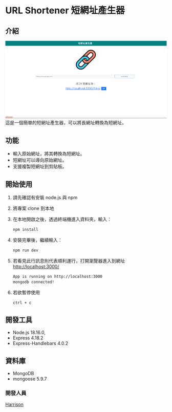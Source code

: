 # URL Shortener 短網址產生器

## 介紹
![短網址產生器](public/shortenURL.jpg)
這是一個簡單的短網址產生器，可以將長網址轉換為短網址。

## 功能

- 輸入原始網址，將其轉換為短網址。
- 短網址可以導向原始網址。
- 支援複製短網址到剪貼板。

## 開始使用

1. 請先確認有安裝 node.js 與 npm
2. 將專案 clone 到本地
3. 在本地開啟之後，透過終端機進入資料夾，輸入：

   ```bash
   npm install
   ```

4. 安裝完畢後，繼續輸入：

   ```bash
   npm run dev
   ```

5. 若看見此行訊息則代表順利運行，打開瀏覽器進入到網址[http://localhost:3000/](http://localhost:3000/)

   ```bash
   App is running on http://localhost:3000
   mongodb connected!
   ```

6. 若欲暫停使用

   ```bash
   ctrl + c
   ```

## 開發工具

- Node.js 18.16.0,
- Express 4.18.2
- Express-Handlebars 4.0.2
## 資料庫
- MongoDB
- mongoose 5.9.7

### 開發人員
[Harrison](https://github.com/Harrison0502)